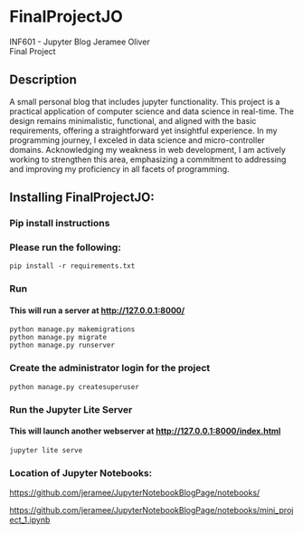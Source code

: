 # FinalProjectJO


INF601 - Jupyter Blog
Jeramee Oliver
<br>Final Project

## Description
A small personal blog that includes jupyter functionality. This project is a practical application of computer science and data science in real-time. The design remains minimalistic, functional, and aligned with the basic requirements, offering a straightforward yet insightful experience. In my programming journey, I exceled in data science and micro-controller domains. Acknowledging my weakness in web development, I am actively working to strengthen this area, emphasizing a commitment to addressing and improving my proficiency in all facets of programming.  

## Installing FinalProjectJO:

### Pip install instructions
### Please run the following:
```
pip install -r requirements.txt
````

### Run
#### This will run a server at http://127.0.0.1:8000/


```
python manage.py makemigrations
python manage.py migrate
python manage.py runserver
```


### Create the administrator login for the project

```
python manage.py createsuperuser 
```

### Run the Jupyter Lite Server
#### This will launch another webserver at http://127.0.0.1:8000/index.html

```
jupyter lite serve 
```

### Location of Jupyter Notebooks:

 https://github.com/jeramee/JupyterNotebookBlogPage/notebooks/

 https://github.com/jeramee/JupyterNotebookBlogPage/notebooks/mini_project_1.ipynb